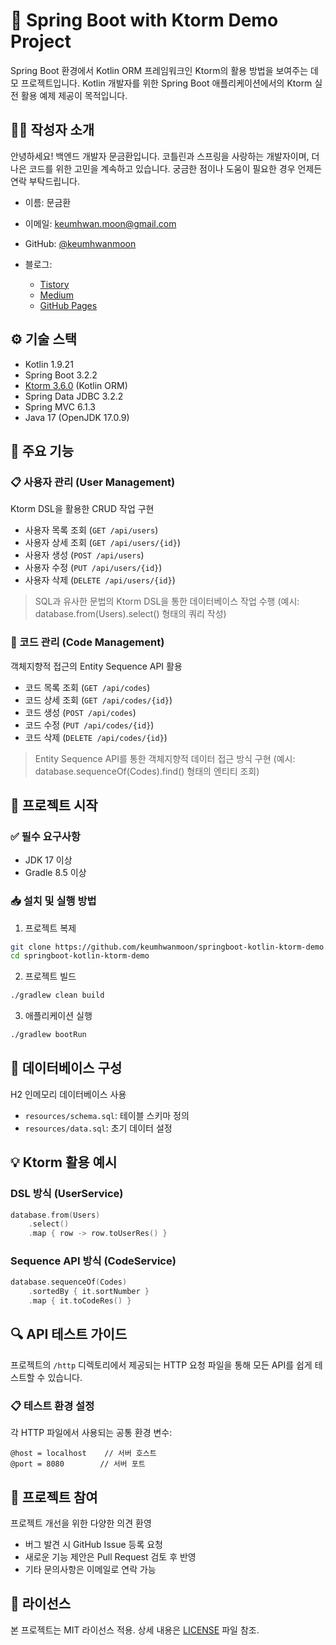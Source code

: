 # 🚀 Spring Boot with Ktorm Demo Project

Spring Boot 환경에서 Kotlin ORM 프레임워크인 Ktorm의 활용 방법을 보여주는 데모 프로젝트입니다.
Kotlin 개발자를 위한 Spring Boot 애플리케이션에서의 Ktorm 실전 활용 예제 제공이 목적입니다.

## 🧑‍💻 작성자 소개
안녕하세요! 백엔드 개발자 문금환입니다.
코틀린과 스프링을 사랑하는 개발자이며, 더 나은 코드를 위한 고민을 계속하고 있습니다.
궁금한 점이나 도움이 필요한 경우 언제든 연락 부탁드립니다.

- 이름: 문금환
- 이메일: keumhwan.moon@gmail.com
- GitHub: [@keumhwanmoon](https://github.com/keumhwanmoon)

- 블로그:
    - [Tistory](https://javahwan.tistory.com)
    - [Medium](https://medium.com/@jason.moon.kr)
    - [GitHub Pages](https://keumhwanmoon.github.io)

## ⚙️ 기술 스택

- Kotlin 1.9.21
- Spring Boot 3.2.2
- [Ktorm 3.6.0](https://www.ktorm.org/) (Kotlin ORM)
- Spring Data JDBC 3.2.2
- Spring MVC 6.1.3
- Java 17 (OpenJDK 17.0.9)

## 🌟 주요 기능

### 📋 사용자 관리 (User Management)
Ktorm DSL을 활용한 CRUD 작업 구현
- 사용자 목록 조회 (`GET /api/users`)
- 사용자 상세 조회 (`GET /api/users/{id}`)
- 사용자 생성 (`POST /api/users`)
- 사용자 수정 (`PUT /api/users/{id}`)
- 사용자 삭제 (`DELETE /api/users/{id}`)

> SQL과 유사한 문법의 Ktorm DSL을 통한 데이터베이스 작업 수행
> (예시: database.from(Users).select() 형태의 쿼리 작성)

### 🔖 코드 관리 (Code Management)
객체지향적 접근의 Entity Sequence API 활용
- 코드 목록 조회 (`GET /api/codes`)
- 코드 상세 조회 (`GET /api/codes/{id}`)
- 코드 생성 (`POST /api/codes`)
- 코드 수정 (`PUT /api/codes/{id}`)
- 코드 삭제 (`DELETE /api/codes/{id}`)

> Entity Sequence API를 통한 객체지향적 데이터 접근 방식 구현
> (예시: database.sequenceOf(Codes).find() 형태의 엔티티 조회)

## 🚀 프로젝트 시작

### ✅ 필수 요구사항
- JDK 17 이상
- Gradle 8.5 이상

### 📥 설치 및 실행 방법

1. 프로젝트 복제
```bash
git clone https://github.com/keumhwanmoon/springboot-kotlin-ktorm-demo.git
cd springboot-kotlin-ktorm-demo
```

2. 프로젝트 빌드
```bash
./gradlew clean build
```

3. 애플리케이션 실행
```bash
./gradlew bootRun
```

## 💾 데이터베이스 구성

H2 인메모리 데이터베이스 사용
- `resources/schema.sql`: 테이블 스키마 정의
- `resources/data.sql`: 초기 데이터 설정

## 💡 Ktorm 활용 예시

### DSL 방식 (UserService)
```kotlin
database.from(Users)
    .select()
    .map { row -> row.toUserRes() }
```

### Sequence API 방식 (CodeService)
```kotlin
database.sequenceOf(Codes)
    .sortedBy { it.sortNumber }
    .map { it.toCodeRes() }
```

## 🔍 API 테스트 가이드

프로젝트의 `/http` 디렉토리에서 제공되는 HTTP 요청 파일을 통해 모든 API를 쉽게 테스트할 수 있습니다.

### 📋 테스트 환경 설정
각 HTTP 파일에서 사용되는 공통 환경 변수:
```http
@host = localhost    // 서버 호스트
@port = 8080        // 서버 포트
```

## 🤝 프로젝트 참여

프로젝트 개선을 위한 다양한 의견 환영
- 버그 발견 시 GitHub Issue 등록 요청
- 새로운 기능 제안은 Pull Request 검토 후 반영
- 기타 문의사항은 이메일로 연락 가능

## 📝 라이선스
본 프로젝트는 MIT 라이선스 적용. 상세 내용은 [LICENSE](LICENSE) 파일 참조.
